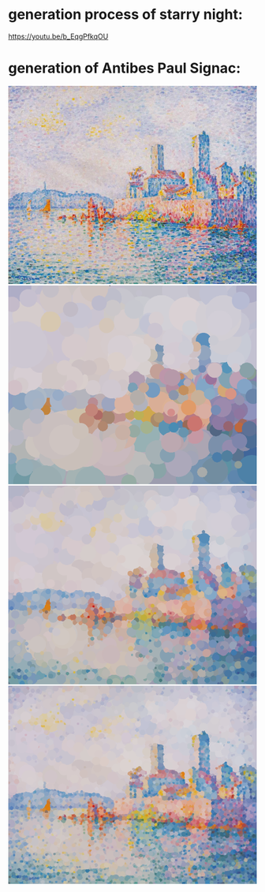 # generation process of starry night:
 https://youtu.be/b_EqgPfkqOU

# generation of Antibes Paul Signac:
![Target image](read_me_images/Antibes_Paul_Signac.jpg)
![](read_me_images/gen1000_screenshot_19.02.2024.png)
![](read_me_images/gen3000_screenshot_19.02.2024.png)
![](read_me_images/gen9999_screenshot_19.02.2024.png)
